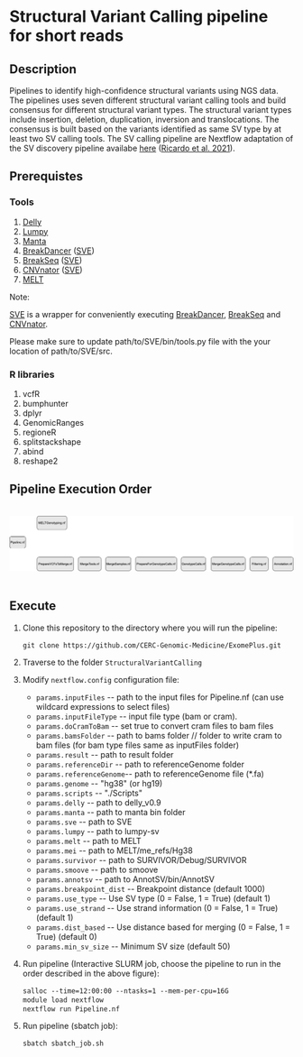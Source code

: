 # Structural Variant Calling pipeline for short reads

## Description

Pipelines to identify high-confidence structural variants using NGS data. The pipelines uses seven different structural variant calling tools and build consensus for different structural variant types. The structural variant types include insertion, deletion, duplication, inversion and translocations. The consensus is built based on the variants identified as same SV type by at least two SV calling tools. The SV calling pipeline are Nextflow adaptation of the SV discovery pipeline availabe [here](https://github.com/RajLabMSSM/AMP_AD_StructuralVariation/tree/main/analysis/pipeline) ([Ricardo et al. 2021](https://www.medrxiv.org/content/10.1101/2021.02.25.21252245v1)).

## Prerequistes

### Tools

1. [Delly](https://github.com/dellytools/delly)
2. [Lumpy](https://github.com/arq5x/lumpy-sv)
3. [Manta](https://github.com/Illumina/manta)
4. [BreakDancer](https://github.com/genome/breakdancer) ([SVE](https://github.com/TheJacksonLaboratory/SVE))
5. [BreakSeq](http://bioinform.github.io/breakseq2/) ([SVE](https://github.com/TheJacksonLaboratory/SVE))
6. [CNVnator](https://github.com/abyzovlab/CNVnator) ([SVE](https://github.com/TheJacksonLaboratory/SVE))
7. [MELT](https://melt.igs.umaryland.edu/)

Note: 

[SVE](https://github.com/TheJacksonLaboratory/SVE) is a wrapper for conveniently executing  [BreakDancer](https://github.com/genome/breakdancer), [BreakSeq](http://bioinform.github.io/breakseq2/) and [CNVnator](https://github.com/abyzovlab/CNVnator). 

Please make sure to update path/to/SVE/bin/tools.py file with the your location of path/to/SVE/src.


### R libraries

1. vcfR
2. bumphunter
3. dplyr
4. GenomicRanges
5. regioneR
6. splitstackshape
7. abind
8. reshape2


## Pipeline Execution Order
</br>
<img src="SVCalling.png" style="float: center; margin-right: 10px;" /> 
<br></br>

## Execute
1. Clone this repository to the directory where you will run the pipeline:
   ```
   git clone https://github.com/CERC-Genomic-Medicine/ExomePlus.git
   ```
2. Traverse to the folder `StructuralVariantCalling`

3. Modify `nextflow.config` configuration file:
    * `params.inputFiles` -- path to the input files for Pipeline.nf (can use wildcard expressions to select files)
    * `params.inputFileType` -- input file type (bam or cram).
    * `params.doCramToBam` -- set true to convert cram files to bam files
    * `params.bamsFolder` --  path to bams folder // folder to write cram to bam files (for bam type files same as inputFiles folder)
    * `params.result` -- path to result folder
    * `params.referenceDir` -- path to referenceGenome folder
    * `params.referenceGenome`-- path to referenceGenome file (*.fa)
    * `params.genome` --  "hg38" (or hg19)
    * `params.scripts` -- "./Scripts"
    * `params.delly` --  path to delly_v0.9
    * `params.manta` --  path to manta bin folder
    * `params.sve` --  path to SVE
    * `params.lumpy` --  path to lumpy-sv
    * `params.melt` --  path to MELT
    * `params.mei` --  path to MELT/me_refs/Hg38
    * `params.survivor` -- path to SURVIVOR/Debug/SURVIVOR
    * `params.smoove` --  path to smoove
    * `params.annotsv` --  path to AnnotSV/bin/AnnotSV
    * `params.breakpoint_dist` -- Breakpoint distance (default 1000) 
    * `params.use_type` -- Use SV type (0 = False, 1 = True) (default 1)
    * `params.use_strand` -- Use strand information (0 = False, 1 = True) (default 1)
    * `params.dist_based` -- Use distance based for merging (0 = False, 1 = True) (default 0)
    * `params.min_sv_size` -- Minimum SV size (default 50)


4. Run pipeline (Interactive SLURM job, choose the pipeline to run in the order described in the above figure):
    ```
    salloc --time=12:00:00 --ntasks=1 --mem-per-cpu=16G
    module load nextflow
    nextflow run Pipeline.nf
    ```
5. Run pipeline (sbatch job):
    ```
    sbatch sbatch_job.sh
    ```
